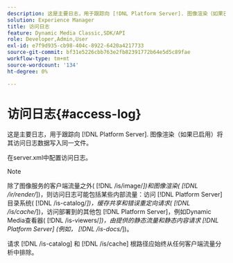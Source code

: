 ```yaml
---
description: 这是主要日志，用于跟踪向 [!DNL Platform Server]. 图像渲染（如果已启用）将其访问日志数据写入同一文件。
solution: Experience Manager
title: 访问日志
feature: Dynamic Media Classic,SDK/API
role: Developer,Admin,User
exl-id: e7f9d935-cb98-404c-8922-6420a4217733
source-git-commit: bf31e5226cbb763e2fb82391772b64e5d5c89fae
workflow-type: tm+mt
source-wordcount: '134'
ht-degree: 0%

---
```


# 访问日志{#access-log}

这是主要日志，用于跟踪向 [!DNL Platform Server]. 图像渲染（如果已启用）将其访问日志数据写入同一文件。

在server.xml中配置访问日志。

>[!NOTE]
>
>除了图像服务的客户端流量之外( [!DNL /is/image/*])和图像渲染( [!DNL /ir/render/*])，则访问日志可能包括某些内部流量：访问 [!DNL Platform Server] 目录系统( [!DNL /is-catalog/*])，缓存共享和错误重定向请求( [!DNL /is/cache/*])，访问部署到的其他包 [!DNL Platform Server]，例如Dynamic Media查看器( [!DNL /is-viewers/*])，由提供的静态流量和静态内容请求 [!DNL Platform Server] (例如， [!DNL /is-docs/*])。

请求 [!DNL /is-catalog] 和 [!DNL /is/cache] 根路径应始终从任何客户端流量分析中排除。
